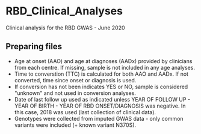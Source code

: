 # RBD_Clinical_Analyses
Clinical analysis for the RBD GWAS - June 2020

## Preparing files
* Age at onset (AAO) and age at diagnoses (AADx) provided by clinicians from each centre. If missing, sample is not included in any age analyses.    
* Time to converstion (TTC) is calculated for both AAO and AADx. If not converted, time since onset or diagnosis is used.  
* If conversion has not been indicates YES or NO, sample is considered "unknown" and not used in conversion analyses. 
* Date of last follow up used as indicated unless YEAR OF FOLLOW UP - YEAR OF BIRTH - YEAR OF RBD ONSET/DIAGNOSIS was negative. In this case, 2018 was used (last collection of clinical data).  
* Genotypes were collected from imputed GWAS data - only common variants were included (+ known variant N370S).  

